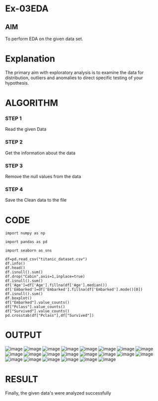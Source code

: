 # Ex-03EDA

## AIM
To perform EDA on the given data set. 

# Explanation
The primary aim with exploratory analysis is to examine the data for distribution, outliers and 
anomalies to direct specific testing of your hypothesis.
 

# ALGORITHM
### STEP 1
Read the given Data
### STEP 2
Get the information about the data
### STEP 3
Remove the null values from the data
### STEP 4
Save the Clean data to the file

# CODE
```
import numpy as np

import pandas as pd

import seaborn as sns

df=pd.read_csv("titanic_dataset.csv")
df.info()
df.head()
df.isnull().sum()
df.drop("Cabin",axis=1,inplace=true)
df.isnull().sum()
df['Age']=df['Age'].fillna(df['Age'].median()) df['Embarked']=df['Embarked'].fillna(df['Embarked'].mode()[0]) df.isnull().sum()
df.boxplot()
df["Embarked"].value_counts()
df["Pclass"].value_counts()
df["Survived"].value_counts()
pd.crosstab(df["Pclass"],df["Survived"])
```


# OUTPUT
![image](pic1.png)
![image](pic2.png)
![image](pic3.png)
![image](pic4.png)
![image](pic5.png)
![image](pic6.png)
![image](pic7.png)
![image](pic8.png)
![image](pic9.png)
![image](pic10.png)
![image](pic11.png)
![image](pic12.png)
![image](pic13.png)
![image](pic14.png)
![image](pic15.png)
![image](pic16.png)
![image](pic17.png)
![image](pic18.png)
![image](pic19.png)
![image](pic20.png)
![image](pic21.png)
![image](pic22.png)

# RESULT
Finally, the given data's were analyzed successfully